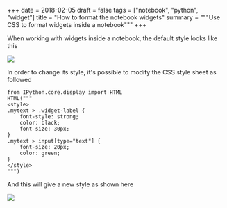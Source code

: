+++
date = 2018-02-05
draft = false
tags = ["notebook", "python", "widget"]
title = "How to format the notebook widgets"
summary = """Use CSS to format widgets inside a notebook"""
+++

When working with widgets inside a notebook, the default style looks like this

<img src='/img/posts/how_to_format_widget_in_notebook/default_style.png' />

In order to change its style, it's possible to modify the CSS style sheet as followed

```
from IPython.core.display import HTML
HTML("""
<style>
.mytext > .widget-label {
    font-style: strong;
    color: black;
    font-size: 30px;
}
.mytext > input[type="text"] {
    font-size: 20px;
    color: green;
}
</style>
""")
```

And this will give a new style as shown here

<img src='/img/posts/how_to_format_widget_in_notebook/customized_style.png' />
